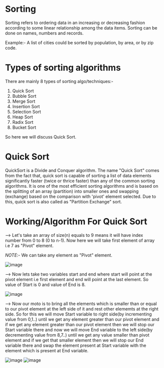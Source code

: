# Sorting
Sorting refers to ordering data in an increasing or decreasing fashion according to some linear relationship among the data items. Sorting can be done on names, numbers and records. 

Example:- A list of cities could be sorted by population, by area, or by zip code.

# Types of sorting algorithms
There are mainly 8 types of sorting algo/techniques:-
1) Quick Sort
2) Bubble Sort
3) Merge Sort
4) Insertion Sort
5) Selection Sort
6) Heap Sort
7) Radix Sort
8) Bucket Sort

So here we will discuss Quick Sort.

# Quick Sort
QuickSort is a Divide and Conquer algorithm. The name "Quick Sort" comes from the fact that, quick sort is capable of sorting a list of data elements significantly faster (twice or thrice faster) than any of the common sorting algorithms. It is one of the most efficient sorting algorithms and is based on the splitting of an array (partition) into smaller ones and swapping (exchange) based on the comparison with 'pivot' element selected. Due to this, quick sort is also called as "Partition Exchange" sort.

# Working/Algorithm For Quick Sort
--> Let's take an array of size(n) equals to 9 means it will have index number from 0 to 8 (0 to n-1). Now here we will take first element of array i.e 7 as "Pivot" element.

*NOTE*:- We can take any element as "Pivot" element.

![image](https://user-images.githubusercontent.com/71928146/136442611-55dd8226-d38b-46d7-9dd7-33f8eec9e393.png)

--> Now lets take two variables start and end where start will point at the pivot element i.e first element and end will point at the last element. So value of Start is 0 and value of End is 8.

![image](https://user-images.githubusercontent.com/71928146/136443676-7ef956ad-3d70-4307-8ca0-3de096e500ee.png)

--> Now our moto is to bring all the elements which is smaller than or equal to our pivot element at the left side of it and rest other elememts at the right side. So for this we will move Start variable to right side(by incrementing value from 0,1..) until we get any element greater than our pivot element and if we get any element greater than our pivot element then we will stop our Start variable there and now we will move End variable to the left side(by decrementing value from 8,7..) until we get any value smaller than pivot element and if we get that smaller element then we will stop our End variable there and swap the element present at Start variable with the element which is present at End variable.

![image](https://user-images.githubusercontent.com/71928146/136445853-5cbd0924-e48f-4e17-8b9c-803b23e1b46d.png)
![image](https://user-images.githubusercontent.com/71928146/136446709-fe2c55b3-b0b8-43e0-a703-83f44ff040cd.png)



